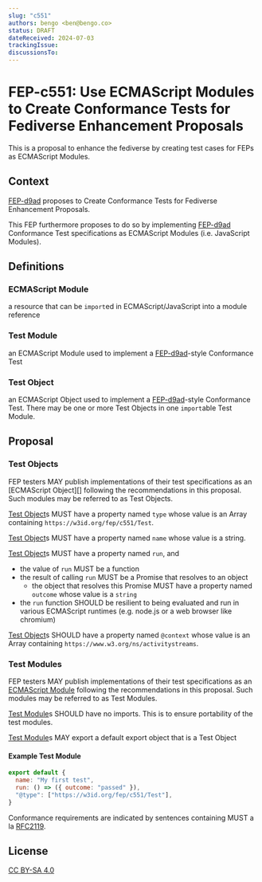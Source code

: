 ```yaml
---
slug: "c551"
authors: bengo <ben@bengo.co>
status: DRAFT
dateReceived: 2024-07-03
trackingIssue:
discussionsTo:
---
```


# FEP-c551: Use ECMAScript Modules to Create Conformance Tests for Fediverse Enhancement Proposals

<section id="abstract">
This is a proposal to enhance the fediverse by creating test cases for FEPs as ECMAScript Modules.
</section>

<!-- section break -->

## Context

[FEP-d9ad][] proposes to Create Conformance Tests for Fediverse Enhancement Proposals.

This FEP furthermore proposes to do so by implementing [FEP-d9ad][] Conformance Test specifications as ECMAScript Modules (i.e. JavaScript Modules).

## Definitions

### ECMAScript Module

a resource that can be `import`ed in ECMAScript/JavaScript into a module reference

### Test Module

an ECMAScript Module used to implement a [FEP-d9ad][]-style Conformance Test

### Test Object

an ECMAScript Object used to implement a [FEP-d9ad][]-style Conformance Test. There may be one or more Test Objects in one `import`able Test Module.

## Proposal

### Test Objects

FEP testers MAY publish implementations of their test specifications as an [ECMAScript Object][] following the recommendations in this proposal. Such modules may be referred to as Test Objects.

[Test Object][]s MUST have a property named `type` whose value is an Array containing `https://w3id.org/fep/c551/Test`.

[Test Object][]s MUST have a property named `name` whose value is a string.

[Test Object][]s MUST have a property named `run`, and

* the value of `run` MUST be a function
* the result of calling `run` MUST be a Promise that resolves to an object
  * the object that resolves this Promise MUST have a property named `outcome` whose value is a `string`
* the `run` function SHOULD be resilient to being evaluated and run in various ECMAScript runtimes (e.g. node.js or a web browser like chromium)

[Test Object][]s SHOULD have a property named `@context` whose value is an Array containing `https://www.w3.org/ns/activitystreams`.

### Test Modules

FEP testers MAY publish implementations of their test specifications as an [ECMAScript Module][] following the recommendations in this proposal. Such modules may be referred to as Test Modules.

[Test Module][]s SHOULD have no imports. This is to ensure portability of the test modules.

[Test Module][]s MAY export a default export object that is a Test Object

#### Example Test Module

```javascript
export default {
  name: "My first test",
  run: () => ({ outcome: "passed" }),
  "@type": ["https://w3id.org/fep/c551/Test"],
}
```

<!-- section break -->

<section id="conformance">
Conformance requirements are indicated by sentences containing MUST a la <a href="https://datatracker.ietf.org/doc/html/rfc2119">RFC2119</a>.
</section>

## License

[CC BY-SA 4.0](https://creativecommons.org/licenses/by-sa/4.0/)

[ECMAScript Module]: https://tc39.es/ecma262/#sec-modules
[Test Module]: #test-module
[Test Object]: #test-object
[FEP-d9ad]: https://bengo.is/fep/d9ad/

